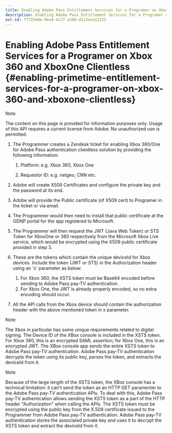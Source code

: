 ```yaml
---
title: Enabling Adobe Pass Entitlement Services for a Programer on Xbox 360 and XboxOne Clientless
description: Enabling Adobe Pass Entitlement Services for a Programer on Xbox 360 and XboxOne Clientless
exl-id: ff7254de-9ea4-4c27-a186-d1c2eea12222
---
```

# Enabling Adobe Pass Entitlement Services for a Programer on Xbox 360 and XboxOne Clientless {#enabling-primetime-entitlement-services-for-a-programer-on-xbox-360-and-xboxone-clientless}

>[!NOTE]
>
>The content on this page is provided for information purposes only. Usage of this API requires a current license from Adobe. No unauthorized use is permitted.




1.  The Programmer creates a Zendesk ticket for enabling Xbox 360/One for Adobe Pass authentication clientless solution by providing the following information:
    
    1.  Platform: e.g. Xbox 360, Xbox One
    
    1.  Requestor ID: e.g. netgeo, CNN etc.

1.  Adobe will create X509 Certificates and configure the private key and the password at its end.

1.  Adobe will provide the Public certificate (of X509 cert) to Programer in the ticket or via email.

1.  The Programmer would then need to install that public certificate at the GDNP portal for the app registered to Microsoft.

1.  The Programmer will then request the JWT (Java Web Token) or STS Token for XboxOne or 360 respectively from the Microsoft Xbox Live service, which would be encrypted using the X509 public certificate provided in step 3.

1.  These are the tokens which contain the unique deviceId for Xbox devices. Include the token (JWT or STS) in the Authorization header using an 'x' parameter as below:
    
    1.  For Xbox 360, the XSTS token must be Base64 encoded before sending to Adobe Pass pay-TV authentication.
    1.  For Xbox One, the JWT is already properly encoded, so no extra encoding should occur. 

1.  All the API calls from the Xbox device should contain the authorization header with the above mentioned token in x parameter.

 

>[!NOTE]
>
>The Xbox in particular has some unique requirements related to digital signing. The Device ID of the XBox console is included in the XSTS token.  For Xbox 360, this is an encrypted SAML assertion; for Xbox One, this is an encrypted JWT. The XBox console app sends the entire XSTS token to Adobe Pass pay-TV authentication. Adobe Pass pay-TV authentication decrypts the token using its public key, parses the token, and extracts the deviceId from it.

>[!NOTE]
>
>Because of the large length of the XSTS token, the XBox console has a technical limitation: it can't send the token as an HTTP GET paramenter to the Adobe Pass pay-TV authentication APIs. To deal with this, Adobe Pass pay-TV authentication allows sending the XSTS token as a part of the HTTP header "Authorization" when calling the APIs. The XSTS token must be encrypted using the public key from the X.509 certificate issued to the Programmer from Adobe Pass pay-TV authentication. Adobe Pass pay-TV authentication stores the associated private key and uses it to decrypt the XSTS token and extract the deviceId from it.
